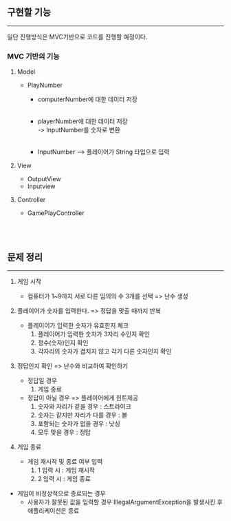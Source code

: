 ## 구현할 기능

___
일단 진행방식은 MVC기반으로 코드를 진행할 예정이다.

### MVC 기반의 기능

1. Model
    * PlayNumber
        * computerNumber에 대한 데이터 저장
          <br><br>
        * playerNumber에 대한 데이터 저장 <br>
          -> InputNumber를 숫자로 변환
          <br><br>

        * InputNumber --> 플레이어가 String 타입으로 입력


2. View
    * OutputView
    * Inputview
3. Controller
    * GamePlayController

<br><br>

## 문제 정리

___

1. 게임 시작
    * 컴퓨터가 1~9까지 서로 다른 임의의 수 3개를 선택 => 난수 생성

2. 플레이어가 숫자를 입력한다. => 정답을 맞출 때까지 반복
    * 플레이어가 입력한 숫자가 유효한지 체크
        1. 플레이어가 입력한 숫자가 3자리 수인지 확인
        2. 정수(숫자)인지 확인
        3. 각자리의 숫자가 겹치지 않고 각기 다른 숫자인지 확인

3. 정답인지 확인 => 난수와 비교하여 확인하기
    * 정답일 경우
        1. 게임 종료
    * 정답이 아닐 경우 => 플레이어에게 힌트제공
        1. 숫자와 자리가 같을 경우 : 스트라이크
        2. 숫자는 같지만 자리가 다를 경우 : 볼
        3. 포함되는 숫자가 없을 경우 : 낫싱
        4. 모두 맞을 경우 : 정답

4. 게임 종료
    * 게임 재시작 및 종료 여부 입력
        1. 1 입력 시 : 게임 재시작
        2. 2 입력 시 : 게임 종료

* 게임이 비정상적으로 종료되는 경우
    * 사용자가 잘못된 값을 입력할 경우 IllegalArgumentException을 발생시킨 후 애플리케이션은 종료